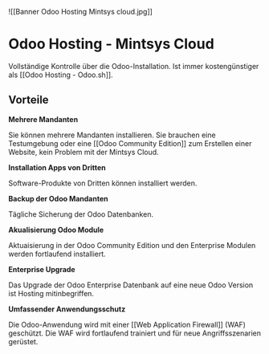 ![[Banner Odoo Hosting Mintsys cloud.jpg]]

# Odoo Hosting - Mintsys Cloud

Vollständige Kontrolle über die Odoo-Installation. Ist immer kostengünstiger als [[Odoo Hosting - Odoo.sh]].

## Vorteile

**Mehrere Mandanten**

Sie können mehrere Mandanten installieren. Sie brauchen eine Testumgebung oder eine [[Odoo Community Edition]] zum Erstellen einer Website, kein Problem mit der Mintsys Cloud.

**Installation Apps von Dritten**

Software-Produkte von Dritten können installiert werden.

**Backup der Odoo Mandanten**

Tägliche Sicherung der Odoo Datenbanken.

**Akualisierung Odoo Module**

Aktuaisierung in der Odoo Community Edition und den Enterprise Modulen werden fortlaufend installiert.

**Enterprise Upgrade**

Das Upgrade der Odoo Enterprise Datenbank auf eine neue Odoo Version ist Hosting mitinbegriffen.

**Umfassender Anwendungsschutz**

Die Odoo-Anwendung wird mit einer [[Web Application Firewall]] (WAF) geschützt. Die WAF wird fortlaufend trainiert und für neue Angriffsszenarien gerüstet.
